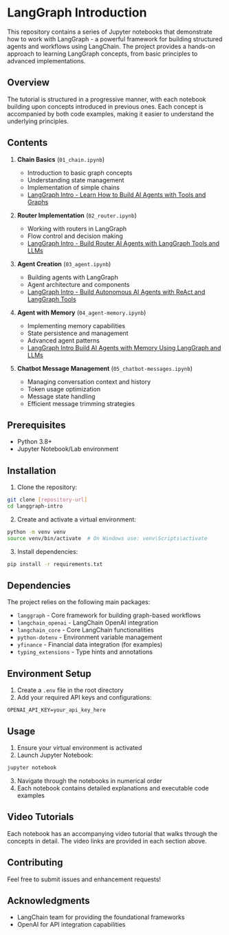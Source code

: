 # LangGraph Introduction

This repository contains a series of Jupyter notebooks that demonstrate how to work with LangGraph - a powerful framework for building structured agents and workflows using LangChain. The project provides a hands-on approach to learning LangGraph concepts, from basic principles to advanced implementations.

## Overview

The tutorial is structured in a progressive manner, with each notebook building upon concepts introduced in previous ones. Each concept is accompanied by both code examples, making it easier to understand the underlying principles.

## Contents

1. **Chain Basics** (`01_chain.ipynb`)
   - Introduction to basic graph concepts
   - Understanding state management
   - Implementation of simple chains
   - [LangGraph Intro - Learn How to Build AI Agents with Tools and Graphs](https://www.youtube.com/watch?v=8azc-h0INTQ)

2. **Router Implementation** (`02_router.ipynb`)
   - Working with routers in LangGraph
   - Flow control and decision making
   - [LangGraph Intro - Build Router AI Agents with LangGraph Tools and LLMs](https://www.youtube.com/watch?v=MN9RD8sAKjk)

3. **Agent Creation** (`03_agent.ipynb`)
   - Building agents with LangGraph
   - Agent architecture and components
   - [LangGraph Intro - Build Autonomous AI Agents with ReAct and LangGraph Tools](https://www.youtube.com/watch?v=ZfjaIshGkmk)

4. **Agent with Memory** (`04_agent-memory.ipynb`)
   - Implementing memory capabilities
   - State persistence and management
   - Advanced agent patterns
   - [LangGraph Intro Build AI Agents with Memory Using LangGraph and LLMs](https://www.youtube.com/watch?v=pLaXs--af14)

5. **Chatbot Message Management** (`05_chatbot-messages.ipynb`)
   - Managing conversation context and history
   - Token usage optimization
   - Message state handling
   - Efficient message trimming strategies

## Prerequisites

- Python 3.8+
- Jupyter Notebook/Lab environment

## Installation

1. Clone the repository:
```bash
git clone [repository-url]
cd langgraph-intro
```

2. Create and activate a virtual environment:
```bash
python -m venv venv
source venv/bin/activate  # On Windows use: venv\Scripts\activate
```

3. Install dependencies:
```bash
pip install -r requirements.txt
```

## Dependencies

The project relies on the following main packages:
- `langgraph` - Core framework for building graph-based workflows
- `langchain_openai` - LangChain OpenAI integration
- `langchain_core` - Core LangChain functionalities
- `python-dotenv` - Environment variable management
- `yfinance` - Financial data integration (for examples)
- `typing_extensions` - Type hints and annotations

## Environment Setup

1. Create a `.env` file in the root directory
2. Add your required API keys and configurations:
```
OPENAI_API_KEY=your_api_key_here
```

## Usage

1. Ensure your virtual environment is activated
2. Launch Jupyter Notebook:
```bash
jupyter notebook
```
3. Navigate through the notebooks in numerical order
4. Each notebook contains detailed explanations and executable code examples

## Video Tutorials

Each notebook has an accompanying video tutorial that walks through the concepts in detail. The video links are provided in each section above.

## Contributing

Feel free to submit issues and enhancement requests!

## Acknowledgments

- LangChain team for providing the foundational frameworks
- OpenAI for API integration capabilities
